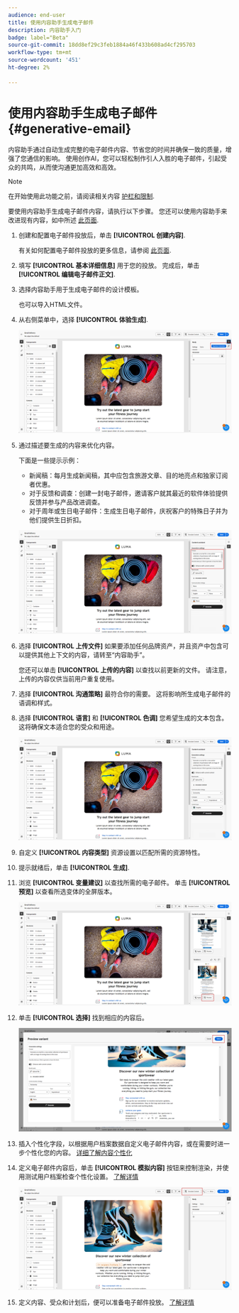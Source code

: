 ```yaml
---
audience: end-user
title: 使用内容助手生成电子邮件
description: 内容助手入门
badge: label="Beta"
source-git-commit: 18dd8ef29c3feb1884a46f433b608ad4cf295703
workflow-type: tm+mt
source-wordcount: '451'
ht-degree: 2%

---
```


# 使用内容助手生成电子邮件 {#generative-email}

内容助手通过自动生成完整的电子邮件内容、节省您的时间并确保一致的质量，增强了您通信的影响。 使用创作AI，您可以轻松制作引人入胜的电子邮件，引起受众的共鸣，从而使沟通更加高效和高效。

>[!NOTE]
>
>在开始使用此功能之前，请阅读相关内容 [护栏和限制](generative-gs.md#guardrails-and-limitations).


要使用内容助手生成电子邮件内容，请执行以下步骤。 您还可以使用内容助手来改进现有内容，如中所述 [此页面](generative-content.md).

1. 创建和配置电子邮件投放后，单击 **[!UICONTROL 创建内容]**.

   有关如何配置电子邮件投放的更多信息，请参阅 [此页面](../content/create-email-content.md).

1. 填写 **[!UICONTROL 基本详细信息]** 用于您的投放。 完成后，单击 **[!UICONTROL 编辑电子邮件正文]**.

1. 选择内容助手用于生成电子邮件的设计模板。

   也可以导入HTML文件。

1. 从右侧菜单中，选择 **[!UICONTROL 体验生成]**.

   ![](assets/email-genai-1.png)

1. 通过描述要生成的内容来优化内容。

   下面是一些提示示例：

   * 新闻稿：每月生成新闻稿，其中应包含旅游文章、目的地亮点和独家订阅者优惠。
   * 对于反馈和调查：创建一封电子邮件，邀请客户就其最近的软件体验提供反馈并参与产品改进调查。
   * 对于周年或生日电子邮件：生成生日电子邮件，庆祝客户的特殊日子并为他们提供生日折扣。

   ![](assets/email-genai-2.png)

1. 选择 **[!UICONTROL 上传文件]** 如果要添加任何品牌资产，并且资产中包含可以提供其他上下文的内容，请转至“内容助手”。

   您还可以单击 **[!UICONTROL 上传的内容]** 以查找以前更新的文件。 请注意，上传的内容仅供当前用户重复使用。

1. 选择 **[!UICONTROL 沟通策略]** 最符合你的需要。 这将影响所生成电子邮件的语调和样式。

1. 选择 **[!UICONTROL 语言]** 和 **[!UICONTROL 色调]** 您希望生成的文本包含。 这将确保文本适合您的受众和用途。

   ![](assets/email-genai-3.png)

1. 自定义 **[!UICONTROL 内容类型]** 资源设置以匹配所需的资源特性。

1. 提示就绪后，单击 **[!UICONTROL 生成]**.

1. 浏览 **[!UICONTROL 变量建议]** 以查找所需的电子邮件。 单击 **[!UICONTROL 预览]** 以查看所选变体的全屏版本。

   ![](assets/email-genai-4.png)

1. 单击 **[!UICONTROL 选择]** 找到相应的内容后。

   ![](assets/email-genai-5.png)

1. 插入个性化字段，以根据用户档案数据自定义电子邮件内容，或在需要时进一步个性化您的内容。 [详细了解内容个性化](../personalization/personalize.md)

1. 定义电子邮件内容后，单击 **[!UICONTROL 模拟内容]** 按钮来控制渲染，并使用测试用户档案检查个性化设置。  [了解详情](../preview-test/preview-content.md)

   ![](assets/email-genai-6.png)

1. 定义内容、受众和计划后，便可以准备电子邮件投放。 [了解详情](../monitor/prepare-send.md)


